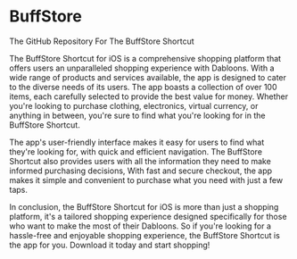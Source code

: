 # BuffStore
The GitHub Repository For The BuffStore Shortcut

The BuffStore Shortcut for iOS is a comprehensive shopping platform that offers users an unparalleled shopping experience with Dabloons. With a wide range of products and services available, the app is designed to cater to the diverse needs of its users. The app boasts a collection of over 100 items, each carefully selected to provide the best value for money. Whether you're looking to purchase clothing, electronics, virtual currency, or anything in between, you're sure to find what you're looking for in the BuffStore Shortcut.

The app's user-friendly interface makes it easy for users to find what they're looking for, with quick and efficient navigation. The BuffStore Shortcut also provides users with all the information they need to make informed purchasing decisions, With fast and secure checkout, the app makes it simple and convenient to purchase what you need with just a few taps.

In conclusion, the BuffStore Shortcut for iOS is more than just a shopping platform, it's a tailored shopping experience designed specifically for those who want to make the most of their Dabloons. So if you're looking for a hassle-free and enjoyable shopping experience, the BuffStore Shortcut is the app for you. Download it today and start shopping!
